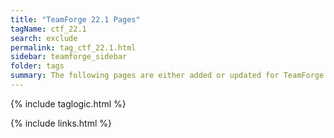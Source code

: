 ```yaml
---
title: "TeamForge 22.1 Pages"
tagName: ctf_22.1
search: exclude
permalink: tag_ctf_22.1.html
sidebar: teamforge_sidebar
folder: tags
summary: The following pages are either added or updated for TeamForge 22.1. 
---
```


{% include taglogic.html %}

{% include links.html %}
